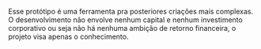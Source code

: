 Esse protótipo é uma ferramenta pra posteriores criações mais complexas.
O desenvolvimento não envolve nenhum capital e nenhum investimento corporativo ou seja não há nenhuma ambição de retorno
financeira, o projeto visa apenas o conhecimento.
